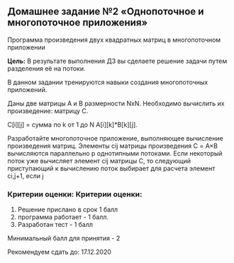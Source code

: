 ## Домашнее задание №2 «Однопоточное и многопоточное приложения»

Программа произведения двух квадратных матриц в многопоточном приложении

**Цель:** В результате выполнения ДЗ вы сделаете решение задачи путем разделения её на потоки.

В данном задании тренируются навыки создания многопоточных приложений.

Даны две матрицы A и B размерности NxN. Необходимо вычислить их произведение: матрицу С.

C[i][j] = сумма по k от 1 до N A[i][k]*B[k][j].

Разработайте многопоточное приложение, выполняющее вычисление произведения матриц. Элементы cij матрицы произведения С = A×B вычисляются параллельно p однотипными потоками. Если некоторый поток уже вычисляет элемент cij матрицы C, то следующий приступающий к вычислению поток выбирает для расчета элемент ci,j+1, если j

### Критерии оценки: Критерии оценки:
1. Решение прислано в срок 1 балл
2. программа работает - 1 балл.
3. Разработан тест - 1 балл

Минимальный балл для принятия - 2

Рекомендуем сдать до: 17.12.2020
